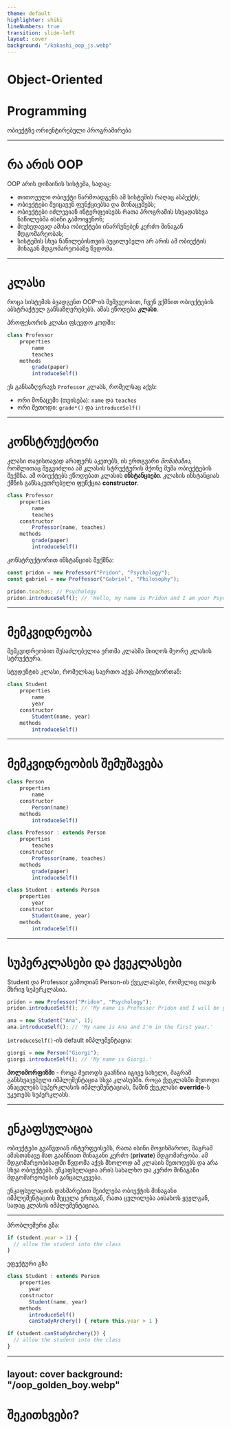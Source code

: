 ```yaml
---
theme: default
highlighter: shiki
lineNumbers: true
transition: slide-left
layout: cover
background: "/kakashi_oop_js.webp"
---
```


# Object-Oriented
# Programming

ობიექტზე ორიენტირებული პროგრამირება

---

# რა არის OOP

OOP არის დიზაინის სისტემა, სადაც:

- თითოეული ობიექტი წარმოადგენს ამ სისტემის რაღაც ასპექტს;
- ობიექტები შეიცავენ ფუნქციებსა და მონაცემებს;
- ობიექტები იძლევიან ინტერფეისებს რათა პროგრამის სხვადასხვა ნაწილებმა ისინი გამოიყენონ;
- მიუხედავად ამისა ობიექტები ინარჩუნებენ კერძო შინაგან მდგომარეობას;
- სისტემის სხვა ნაწილებისთვის აუცილებელი არ არის ამ ობიექტის შინაგან მდგომარეობაზე წვდომა.

---

# კლასი

როცა სისტემას ბვადგენთ OOP-ის მეშვეეობით, ჩვენ ვქმნით ობიექტების აბსტრაქტულ
განსაზღვრებებს. ამას ეწოდება **კლასი**.

პროფესორის კლასი ფსევდო კოდში:

```js
class Professor
    properties
        name
        teaches
    methods
        grade(paper)
        introduceSelf()
```

ეს განსაზღვრავს `Professor` კლასს, რომელსაც აქვს:

- ორი მონაცემი (თვისება): `name` და `teaches`
- ორი მეთოდი: `grade*()` და `introduceSelf()`

---

# კონსტრუქტორი

კლასი თავისთავად არაფერს აკეთებს, ის ერთგვარი _მონახაზია_, რომლითაც შეგვიძლია
ამ კლასის სტრუქტურის მქონე მუშა ობიექტების შექმნა. ამ ობიექტებს ეწოდებათ კლასის
**ინსტანციები**. კლასის ინსტანციას ქმნის განსაკუთრებული ფუნქცია **constructor**.

```js
class Professor
    properties
        name
        teaches
    constructor
        Professor(name, teaches)
    methods
        grade(paper)
        introduceSelf()
```

კონსტრუქტორით ინსტანციის შექმნა:

```js
const pridon = new Professor("Pridon", "Psychology");
const gabriel = new Proffessor("Gabriel", "Philosophy");

pridon.teaches; // Psychology
pridon.introduceSelf(); // 'Hello, my name is Pridon and I am your Psychology professor'
```

---

# მემკვიდრეობა

მემკვიდრეობით შესაძლებელია ერთმა კლასმა მიიღოს მეორე კლასის სტრუქტურა.

სტუდენტის კლასი, რომელსაც საერთო აქვს პროფესორთან:

```js
class Student
    properties
        name
        year
    constructor
        Student(name, year)
    methods
        introduceSelf()
```

---

# მემკვიდრეობის შემუშავება

```js {1-7|1-16|all}
class Person
    properties
        name
    constructor
        Person(name)
    methods
        introduceSelf()

class Professor : extends Person
    properties
        teaches
    constructor
        Professor(name, teaches)
    methods
        grade(paper)
        introduceSelf()

class Student : extends Person
    properties
        year
    constructor
        Student(name, year)
    methods
        introduceSelf()
```

---

# სუპერკლასები და ქვეკლასები

Student და Professor გამოდიან Person-ის ქვეკლასები, რომელიც თავის მხრივ სუპერკლასია.

```js
pridon = new Professor("Pridon", "Psychology");
pridon.introduceSelf(); // 'My name is Professor Pridon and I will be your Psychology professor.'

ana = new Student("Ana", 1);
ana.introduceSelf(); // 'My name is Ana and I'm in the first year.'
```

`introduceSelf()`-ის default იმპლემენტაცია:

```js
giorgi = new Person("Giorgi");
giorgi.introduceSelf(); // 'My name is Giorgi.'
```

**პოლიმორფიზმი** - როცა მეთოდს გააჩნია იგივე სახელი, მაგრამ განსხვავებული იმპლემენტაცია
სხვა კლასებში. როცა ქვეკლასში მეთოდი ანაცვლებს სუპერკლასის იმპლემენტაციას, მაშინ
ქვეკლასი **override**-ს უკეთებს სუპერკლასს.

---

# ენკაფსულაცია

ობიექტები გვაწვდიან ინტერფეისებს, რათა ისინი მოვიხმაროთ, მაგრამ ამასთანავე
მათ გააჩნიათ შინაგანი კერძო (**private**) მდგომარეობა. ამ მდგომარეობისადმი
წვდომა აქვს მხოლოდ ამ კლასის მეთოდებს და არა სხვა ობიექტებს. ენკაფსულაცია არის
სახალხო და კერძო შინაგანი მდგომარეობების განცალკევება.

ენკაფსულაციის დახმარებით შეიძლება ობიექტის შინაგანი იმპლემენტაციის შეცვლა ერთგან, რათა ცვლილება აისახოს ყველგან, სადაც კლასის იმპლემენტაციაა.

---

პრობლემური გზა:

```js
if (student.year > 1) {
  // allow the student into the class
}
```

ეფექტური გზა

```js
class Student : extends Person
    properties
       year
    constructor
       Student(name, year)
    methods
       introduceSelf()
       canStudyArchery() { return this.year > 1 }
```

```js
if (student.canStudyArchery()) {
  // allow the student into the class
}
```

---
layout: cover
background: "/oop_golden_boy.webp"
---

# შეკითხვები?
